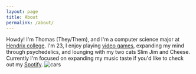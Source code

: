 ```yaml
---
layout: page
title: About
permalink: /about/
---
```


Howdy! I'm Thomas (They/Them), and I'm a computer science major at [Hendrix college](https://www.hendrix.edu). I'm 23, I enjoy playing [video games](https://steamcommunity.com/profiles/76561198151306073/), expanding my mind through psychedelics, and lounging with my two cats Slim Jim and Cheese. Currently I'm focused on expanding my music taste if you'd like to check out my [Spotify](https://open.spotify.com/user/rq1qg5gqm6h8z7pao1o4jj6jv?si=26f74ed7287049c4). ![cars](/Portfolio/assets/images/Cars.jpg)
